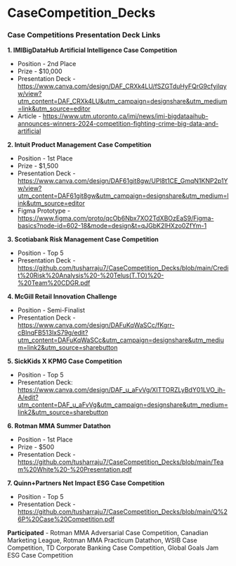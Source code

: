 # CaseCompetition_Decks

### Case Competitions Presentation Deck Links

**1. IMIBigDataHub Artificial Intelligence Case Competition**
* Position - 2nd Place
* Prize - $10,000
* Presentation Deck - https://www.canva.com/design/DAF_CRXk4LU/fSZGTduHyFQrG9cfyilqyw/view?utm_content=DAF_CRXk4LU&utm_campaign=designshare&utm_medium=link&utm_source=editor
* Article - https://www.utm.utoronto.ca/imi/news/imi-bigdataaihub-announces-winners-2024-competition-fighting-crime-big-data-and-artificial 


**2. Intuit Product Management Case Competition**
* Position - 1st Place
* Prize - $1,500
* Presentation Deck - https://www.canva.com/design/DAF61git8gw/UPl8t1CE_GmqN1KNP2p1Yw/view?utm_content=DAF61git8gw&utm_campaign=designshare&utm_medium=link&utm_source=editor
* Figma Prototype - https://www.figma.com/proto/qcOb6Nbx7XO2TdXBOzEaS9/Figma-basics?node-id=602-18&mode=design&t=qJGbK2lHXzo0ZfYm-1


**3. Scotiabank Risk Management Case Competition**
* Position - Top 5
* Presentation Deck - https://github.com/tusharraju7/CaseCompetition_Decks/blob/main/Credit%20Risk%20Analysis%20-%20Telus(T.TO)%20-%20Team%20CDGR.pdf
  

**4. McGill Retail Innovation Challenge**
* Position - Semi-Finalist
* Presentation Deck - https://www.canva.com/design/DAFuKqWaSCc/fKgrr-cBInqFB513lxS79g/edit?utm_content=DAFuKqWaSCc&utm_campaign=designshare&utm_medium=link2&utm_source=sharebutton 


**5. SickKids X KPMG Case Competition**
* Position - Top 5
* Presentation Deck: https://www.canva.com/design/DAF_u_aFvVg/XITTORZLyBdY01LVO_ih-A/edit?utm_content=DAF_u_aFvVg&utm_campaign=designshare&utm_medium=link2&utm_source=sharebutton


**6. Rotman MMA Summer Datathon**
* Position - 1st Place
* Prize - $500
* Presentation Deck - https://github.com/tusharraju7/CaseCompetition_Decks/blob/main/Team%20White%20-%20Presentation.pdf


**7. Quinn+Partners Net Impact ESG Case Competition**
* Position - Top 5
* Presentation Deck - https://github.com/tusharraju7/CaseCompetition_Decks/blob/main/Q%26P%20Case%20Competition.pdf
  
**Participated** - Rotman MMA Adversarial Case Competition, Canadian Marketing League, Rotman MMA Practicum Datathon, WSIB Case Competition, TD Corporate Banking Case Competition, Global Goals Jam ESG Case Competition
